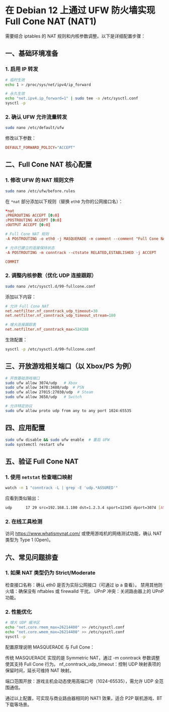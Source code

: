 # 在 Debian 12 上通过 UFW 防火墙实现 Full Cone NAT (NAT1)

需要结合 iptables 的 NAT 规则和内核参数调整。以下是详细配置步骤：

## 一、基础环境准备

### 1. 启用 IP 转发

```bash
# 临时生效
echo 1 > /proc/sys/net/ipv4/ip_forward

# 永久生效
echo "net.ipv4.ip_forward=1" | sudo tee -a /etc/sysctl.conf
sysctl -p
```
### 2. 确认 UFW 允许流量转发
```bash
sudo nano /etc/default/ufw
```
修改以下参数：
```conf
DEFAULT_FORWARD_POLICY="ACCEPT"
```
## 二、Full Cone NAT 核心配置
### 1. 修改 UFW 的 NAT 规则文件
```bash
sudo nano /etc/ufw/before.rules
```
在 `*nat` 部分添加以下规则（替换 `eth0` 为你的公网接口名）：
```conf
*nat
:PREROUTING ACCEPT [0:0]
:POSTROUTING ACCEPT [0:0]
:OUTPUT ACCEPT [0:0]

# Full Cone NAT 规则
-A POSTROUTING -o eth0 -j MASQUERADE -m comment --comment "Full Cone NAT"

# 允许已建立的连接保持状态
-A POSTROUTING -m conntrack --ctstate RELATED,ESTABLISHED -j ACCEPT

COMMIT
```
### 2. 调整内核参数（优化 UDP 连接跟踪）
```bash
sudo nano /etc/sysctl.d/99-fullcone.conf
```
添加以下内容：
```conf
# 允许 Full Cone NAT
net.netfilter.nf_conntrack_udp_timeout=30
net.netfilter.nf_conntrack_udp_timeout_stream=180

# 增大连接跟踪表
net.netfilter.nf_conntrack_max=524288
```
生效配置：
```bash
sysctl -p /etc/sysctl.d/99-fullcone.conf
```
## 三、开放游戏相关端口（以 Xbox/PS 为例）
```bash
# 开放基础游戏端口
sudo ufw allow 3074/udp   # Xbox
sudo ufw allow 3478:3480/udp  # PSN
sudo ufw allow 27015:27030/udp  # Steam
sudo ufw allow 3658/udp   # Switch

# 允许特定协议
sudo ufw allow proto udp from any to any port 1024:65535
```
## 四、应用配置
```bash
sudo ufw disable && sudo ufw enable  # 重启 UFW
sudo systemctl restart ufw
```
## 五、验证 Full Cone NAT
### 1. 使用 `netstat` 检查端口映射
```bash
watch -n 1 "conntrack -L | grep -E 'udp.*ASSURED'"
```
应看到类似输出：
```bash
udp      17 29 src=192.168.1.100 dst=1.2.3.4 sport=12345 dport=3074 [ASSURED] ...
```
### 2. 在线工具检测
访问 https://www.whatismynat.com/ 或使用游戏机的网络测试功能，确认 NAT 类型为 Type 1 (Open)。

## 六、常见问题排查
### 1. 如果 NAT 类型仍为 Strict/Moderate
检查接口名称：确认 eth0 是否为实际公网接口（可通过 ip a 查看）。
禁用其他防火墙：确保没有 nftables 或 firewalld 干扰。
UPnP 冲突：关闭路由器上的 UPnP 功能。
### 2. 性能优化
```bash
# 增大 UDP 缓冲区
echo "net.core.rmem_max=26214400" >> /etc/sysctl.conf
echo "net.core.wmem_max=26214400" >> /etc/sysctl.conf
sysctl -p
```
配置原理说明
MASQUERADE 与 Full Cone：

传统 MASQUERADE 实现的是 Symmetric NAT，通过 -m conntrack 参数调整使其支持 Full Cone 行为。
nf_conntrack_udp_timeout：控制 UDP 映射表项的保留时间，延长可维持 NAT 映射。

端口范围开放：游戏主机会动态使用高端口号（1024-65535），需允许 UDP 全范围通信。

通过以上配置，可实现与商业路由器相同的 NAT1 效果，适合 P2P 联机游戏、BT 下载等场景。
